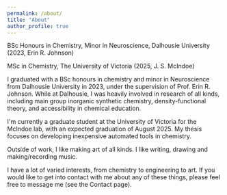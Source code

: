 ```yaml
---
permalink: /about/
title: "About"
author_profile: true
---
```

BSc Honours in Chemistry, Minor in Neuroscience, Dalhousie University (2023, Erin R. Johnson)

MSc in Chemistry, The University of Victoria (2025, J. S. McIndoe)

I graduated with a BSc honours in chemistry and minor in Neuroscience from Dalhousie University in 2023, under the supervision of Prof. Erin R. Johnson. While at Dalhousie, I was heavily involved in research of all kinds, including main group inorganic synthetic chemistry, density-functional theory, and accessibility in chemical education.

I'm currently a graduate student at the University of Victoria for the McIndoe lab, with an expected graduation of August 2025. My thesis focuses on developing inexpensive automated tools in chemistry.

Outside of work, I like making art of all kinds. I like writing, drawing and making/recording music.

I have a lot of varied interests, from chemistry to engineering to art. If you would like to get into contact with me about any of these things, please feel free to message me (see the Contact page).
